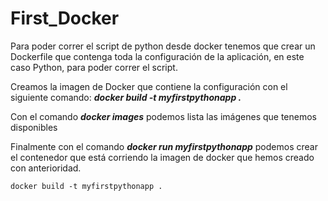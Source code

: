 # First_Docker

Para poder correr el script de python desde docker tenemos que crear un Dockerfile que contenga toda la configuración de la aplicación, en este caso Python, para poder correr el script.

Creamos la imagen de Docker que contiene la configuración con el siguiente comando: __*docker build -t myfirstpythonapp .*__

Con el comando __*docker images*__ podemos lista las imágenes que tenemos disponibles

Finalmente con el comando __*docker run myfirstpythonapp*__ podemos crear el contenedor que está corriendo la imagen de docker que hemos creado con anterioridad.

`docker build -t myfirstpythonapp .`